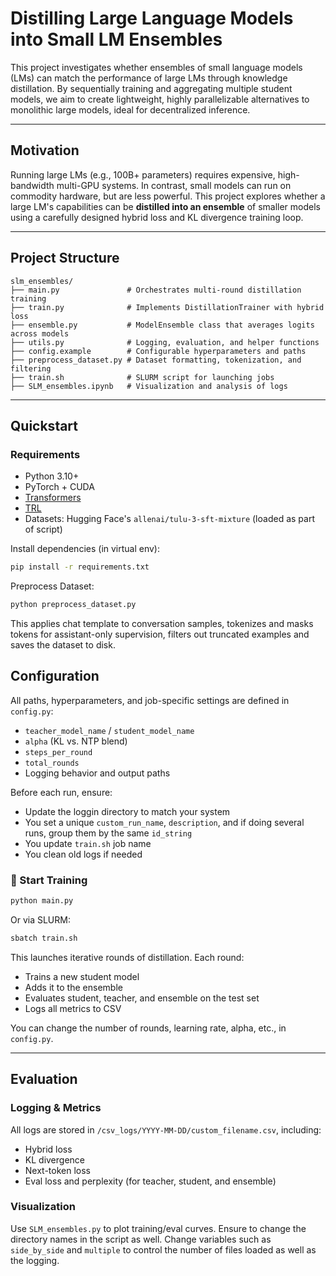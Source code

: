 # Distilling Large Language Models into Small LM Ensembles
This project investigates whether ensembles of small language models (LMs) can match the performance of large LMs through knowledge distillation. By sequentially training and aggregating multiple student models, we aim to create lightweight, highly parallelizable alternatives to monolithic large models, ideal for decentralized inference.

---

## Motivation

Running large LMs (e.g., 100B+ parameters) requires expensive, high-bandwidth multi-GPU systems. In contrast, small models can run on commodity hardware, but are less powerful. This project explores whether a large LM's capabilities can be **distilled into an ensemble** of smaller models using a carefully designed hybrid loss and KL divergence training loop.

---

## Project Structure

```
slm_ensembles/
├── main.py               # Orchestrates multi-round distillation training
├── train.py              # Implements DistillationTrainer with hybrid loss
├── ensemble.py           # ModelEnsemble class that averages logits across models
├── utils.py              # Logging, evaluation, and helper functions
├── config.example        # Configurable hyperparameters and paths
├── preprocess_dataset.py # Dataset formatting, tokenization, and filtering
├── train.sh              # SLURM script for launching jobs
├── SLM_ensembles.ipynb   # Visualization and analysis of logs
```

---

## Quickstart

### Requirements

* Python 3.10+
* PyTorch + CUDA
* [Transformers](https://github.com/huggingface/transformers)
* [TRL](https://github.com/huggingface/trl)
* Datasets: Hugging Face's `allenai/tulu-3-sft-mixture` (loaded as part of script)

Install dependencies (in virtual env):

```bash
pip install -r requirements.txt
```

Preprocess Dataset:

```bash
python preprocess_dataset.py
```

This applies chat template to conversation samples, tokenizes and masks tokens for assistant-only supervision, filters out truncated examples and saves the dataset to disk.

## Configuration

All paths, hyperparameters, and job-specific settings are defined in `config.py`:

* `teacher_model_name` / `student_model_name`
* `alpha` (KL vs. NTP blend)
* `steps_per_round`
* `total_rounds`
* Logging behavior and output paths

Before each run, ensure:

* Update the loggin directory to match your system
* You set a unique `custom_run_name`, `description`, and if doing several runs, group them by the same `id_string`
* You update `train.sh` job name
* You clean old logs if needed

### 🏁 Start Training

```bash
python main.py
```

Or via SLURM:

```bash
sbatch train.sh
```

This launches iterative rounds of distillation. Each round:

* Trains a new student model
* Adds it to the ensemble
* Evaluates student, teacher, and ensemble on the test set
* Logs all metrics to CSV

You can change the number of rounds, learning rate, alpha, etc., in `config.py`.

---

## Evaluation

### Logging & Metrics

All logs are stored in `/csv_logs/YYYY-MM-DD/custom_filename.csv`, including:

* Hybrid loss
* KL divergence
* Next-token loss
* Eval loss and perplexity (for teacher, student, and ensemble)

### Visualization

Use `SLM_ensembles.py` to plot training/eval curves. Ensure to change the directory names in the script as well. Change variables such as `side_by_side` and `multiple` to control the number of files loaded as well as the logging. 


